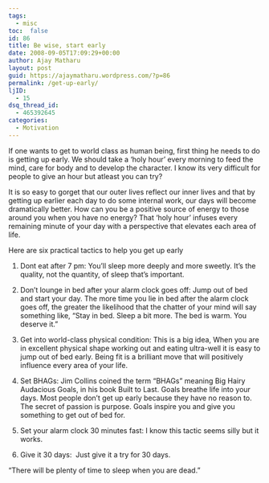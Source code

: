 ```yaml
---
tags: 
  - misc
toc:  false
id: 86
title: Be wise, start early
date: 2008-09-05T17:09:29+00:00
author: Ajay Matharu
layout: post
guid: https://ajaymatharu.wordpress.com/?p=86
permalink: /get-up-early/
ljID:
  - 15
dsq_thread_id:
  - 465392645
categories:
  - Motivation
---
```

If one wants to get to world class as human being, first thing he needs to do is getting up early. We should take a &#8216;holy hour&#8217; every morning to feed the mind, care for body and to develop the character. I know its very difficult for people to give an hour but atleast you can try?

It is so easy to gorget that our outer lives reflect our inner lives and that by getting up earlier each day to do some internal work, our days will become dramatically better. How can you be a positive source of energy to those around you when you have no energy? That &#8216;holy hour&#8217; infuses every remaining minute of your day with a perspective that elevates each area of life.

Here are six practical tactics to help you get up early

1) Dont eat after 7 pm: You&#8217;ll sleep more deeply and more sweetly. It&#8217;s the quality, not the quantity, of sleep that&#8217;s important.

2) Don&#8217;t lounge in bed after your alarm clock goes off: Jump out of bed and start your day. The more time you lie in bed after the alarm clock goes off, the greater the likelihood that the chatter of your mind will say something like, &#8220;Stay in bed. Sleep a bit more. The bed is warm. You deserve it.&#8221;

3) Get into world-class physical condition: This is a big idea, When you are in excellent physical shape working out and eating ultra-well it is easy to jump out of bed early. Being fit is a brilliant move that will positively influence every area of your life.

4) Set BHAGs: Jim Collins coined the term &#8220;BHAGs&#8221; meaning Big Hairy Audacious Goals, in his book Built to Last. Goals breathe life into your days. Most people don&#8217;t get up early because they have no reason to. The secret of passion is purpose. Goals inspire you and give you something to get out of bed for.

5) Set your alarm clock 30 minutes fast: I know this tactic seems silly but it works.

6) Give it 30 days:  Just give it a try for 30 days.

&#8220;There will be plenty of time to sleep when you are dead.&#8221;
